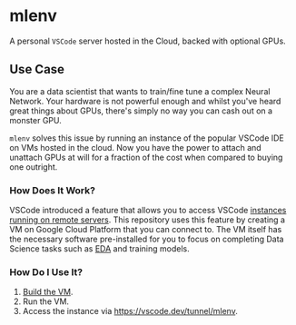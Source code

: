 # mlenv

A personal `VSCode` server hosted in the Cloud, backed with optional GPUs.

## Use Case

You are a data scientist that wants to train/fine tune a complex Neural
Network. Your hardware is not powerful enough and whilst you've heard great
things about GPUs, there's simply no way you can cash out on a monster GPU.

`mlenv` solves this issue by running an instance of the popular VSCode IDE on
VMs hosted in the cloud. Now you have the power to attach and unattach GPUs at
will for a fraction of the cost when compared to buying one outright.

### How Does It Work?

VSCode introduced a feature that allows you to access VSCode [instances running
on remote servers][vscode-remote-tunnel]. This repository uses this feature by
creating a VM on Google Cloud Platform that you can connect to. The VM itself
has the necessary software pre-installed for you to focus on completing
Data Science tasks such as [EDA][eda] and training models.

### How Do I Use It?

1. [Build the VM][build-vm].
2. Run the VM.
3. Access the instance via https://vscode.dev/tunnel/mlenv.

[vscode-remote-tunnel]: https://code.visualstudio.com/docs/remote/tunnels
[eda]: https://en.wikipedia.org/wiki/Exploratory_data_analysis
[build-vm]: ./docs/how-to/build-the-vm.md
